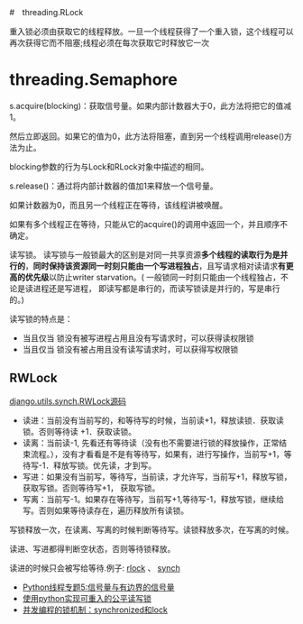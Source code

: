 
#　threading.RLock

重入锁必须由获取它的线程释放。一旦一个线程获得了一个重入锁，这个线程可以再次获得它而不阻塞;线程必须在每次获取它时释放它一次

# threading.Semaphore

s.acquire(blocking)：获取信号量。如果内部计数器大于0，此方法将把它的值减1。

然后立即返回。如果它的值为0，此方法将阻塞，直到另一个线程调用release()方法为止。

blocking参数的行为与Lock和RLock对象中描述的相同。

s.release()：通过将内部计数器的值加1来释放一个信号量。

如果计数器为0，而且另一个线程正在等待，该线程讲被唤醒。

如果有多个线程正在等待，只能从它的acquire()的调用中返回一个，并且顺序不确定。

读写锁。 读写锁与一般锁最大的区别是对同一共享资源**多个线程的读取行为是并行的**，**同时保持该资源同一时刻只能由一个写进程独占**，且写请求相对读请求**有更高的优先级**以防止writer starvation。( 一般锁同一时刻只能由一个线程独占，不论是读进程还是写进程， 即读写都是串行的，而读写锁读是并行的，写是串行的。)

读写锁的特点是：
- 当且仅当 锁没有被写进程占用且没有写请求时，可以获得读权限锁
- 当且仅当 锁没有被占用且没有读写请求时，可以获得写权限锁

## RWLock

[django.utils.synch.RWLock源码](https://github.com/django/django/blob/stable/1.11.x/django/utils/synch.py#L13)

- 读进：当前没有当前写的，和等待写的时候，当前读+1，释放读锁．获取读锁。否则等待读 +1．获取读锁。
- 读离：当前读-1, 先看还有等待读（没有也不需要进行锁的释放操作，正常结束流程。），没有才看看是不是有等待写，如果有，进行写操作，当前写+1，等待写-1．释放写锁。优先读，才到写。
- 写进：如果没有当前写，等待写，当前读，才允许写，当前写+1，释放写锁，获取写锁。否则等待写+1， 获取写锁。
- 写离：当前写-1。如果存在等待写，当前写+1,等待写-1，释放写锁，继续给写。否则如果等待读存在，遍历释放所有读锁。

写锁释放一次，在读离、写离的时候判断等待写。读锁释放多次，在写离的时候。

读进、写进都得判断空状态，否则等待锁释放。

读进的时候只会被写给等待.例子: [rlock](./rlock.py) 、 [synch](./synch.py)

- [Python线程专题5:信号量与有边界的信号量](https://segmentfault.com/a/1190000016330131)
- [使用python实现可重入的公平读写锁](http://www.py3study.com/Article/details/id/6317.html)
- [并发编程的锁机制：synchronized和lock](https://juejin.cn/post/6844903542440869896)
